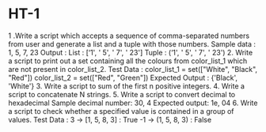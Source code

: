 # HT-1
1 .Write a script which accepts a sequence of comma-separated numbers from user and generate a list and a tuple with those numbers.
        Sample data : 1, 5, 7, 23
        Output :
        List : [‘1', ' 5', ' 7', ' 23']
        Tuple : (‘1', ' 5', ' 7', ' 23')
2. Write a script to print out a set containing all the colours from color_list_1 which are not present in color_list_2.
        Test Data :
        color_list_1 = set(["White", "Black", "Red"])
        color_list_2 = set(["Red", "Green"])
        Expected Output :
        {'Black', 'White'}
3. Write a script to sum of the first n positive integers.
4. Write a script to concatenate N strings.
5. Write a script to convert decimal to hexadecimal
        Sample decimal number: 30, 4
        Expected output: 1e, 04
6. Write a script to check whether a specified value is contained in a group of values.
        Test Data :
        3 -> [1, 5, 8, 3] : True
        -1 -> (1, 5, 8, 3) : False
